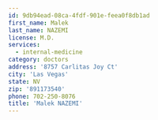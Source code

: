 ```yaml
---
id: 9db94ead-08ca-4fdf-901e-feea0f8db1ad
first_name: Malek
last_name: NAZEMI
license: M.D.
services:
  - internal-medicine
category: doctors
address: '8757 Carlitas Joy Ct'
city: 'Las Vegas'
state: NV
zip: '891173540'
phone: 702-250-8076
title: 'Malek NAZEMI'
---
```

